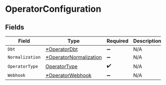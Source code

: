 # OperatorConfiguration


## Fields

| Field                                                                  | Type                                                                   | Required                                                               | Description                                                            |
| ---------------------------------------------------------------------- | ---------------------------------------------------------------------- | ---------------------------------------------------------------------- | ---------------------------------------------------------------------- |
| `Dbt`                                                                  | [*OperatorDbt](../../models/shared/operatordbt.md)                     | :heavy_minus_sign:                                                     | N/A                                                                    |
| `Normalization`                                                        | [*OperatorNormalization](../../models/shared/operatornormalization.md) | :heavy_minus_sign:                                                     | N/A                                                                    |
| `OperatorType`                                                         | [OperatorType](../../models/shared/operatortype.md)                    | :heavy_check_mark:                                                     | N/A                                                                    |
| `Webhook`                                                              | [*OperatorWebhook](../../models/shared/operatorwebhook.md)             | :heavy_minus_sign:                                                     | N/A                                                                    |